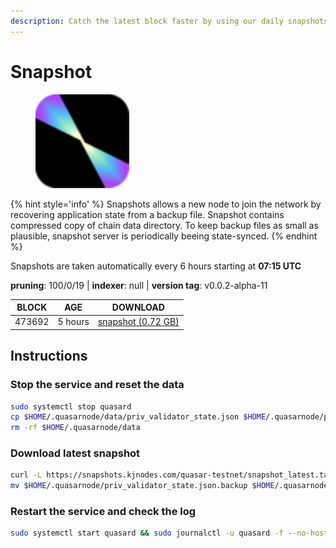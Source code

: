 ```yaml
---
description: Catch the latest block faster by using our daily snapshots.
---
```


# Snapshot

<figure><img src="https://raw.githubusercontent.com/kj89/cosmos-images/main/logos/quasar.png" width="150" alt=""><figcaption></figcaption></figure>

{% hint style='info' %}
Snapshots allows a new node to join the network by recovering application state from a backup file. 
Snapshot contains compressed copy of chain data directory. To keep backup files as small as plausible, 
snapshot server is periodically beeing state-synced.
{% endhint %}

Snapshots are taken automatically every 6 hours starting at **07:15 UTC**

**pruning**: 100/0/19 | **indexer**: null | **version tag**: v0.0.2-alpha-11

| BLOCK             | AGE             | DOWNLOAD                                                                                            |
| ----------------- | --------------- | --------------------------------------------------------------------------------------------------- |
| 473692 | 5 hours | [snapshot (0.72 GB)](https://snapshots.kjnodes.com/quasar-testnet/snapshot\_latest.tar.lz4) |

## Instructions

### Stop the service and reset the data

```bash
sudo systemctl stop quasard
cp $HOME/.quasarnode/data/priv_validator_state.json $HOME/.quasarnode/priv_validator_state.json.backup
rm -rf $HOME/.quasarnode/data
```

### Download latest snapshot

```bash
curl -L https://snapshots.kjnodes.com/quasar-testnet/snapshot_latest.tar.lz4 | tar -Ilz4 -xf - -C $HOME/.quasarnode
mv $HOME/.quasarnode/priv_validator_state.json.backup $HOME/.quasarnode/data/priv_validator_state.json
```

### Restart the service and check the log

```bash
sudo systemctl start quasard && sudo journalctl -u quasard -f --no-hostname -o cat
```
